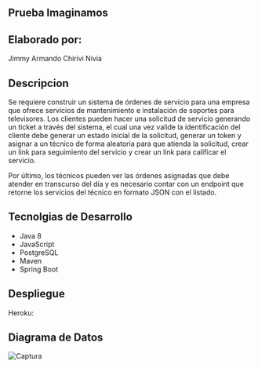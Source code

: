 ## Prueba Imaginamos


## Elaborado por:

Jimmy Armando Chirivi Nivia

## Descripcion

Se requiere construir un sistema de órdenes de servicio para una empresa que ofrece servicios de mantenimiento e
instalación de soportes para televisores. Los clientes pueden hacer una solicitud de servicio generando un ticket a través
del sistema, el cual una vez valide la identificación del cliente debe generar un estado inicial de la solicitud, generar un
token y asignar a un técnico de forma aleatoria para que atienda la solicitud, crear un link para seguimiento del servicio y
crear un link para calificar el servicio.

Por último, los técnicos pueden ver las órdenes asignadas que debe atender en transcurso del día y es necesario contar
con un endpoint que retorne los servicios del técnico en formato JSON con el listado.


## Tecnolgias de Desarrollo

- Java 8
- JavaScript 
- PostgreSQL
- Maven
- Spring Boot


## Despliegue

Heroku: 

## Diagrama de Datos

![Captura](https://user-images.githubusercontent.com/48265107/82731299-64b37c80-9ccb-11ea-864c-3935ebcc7174.JPG)

